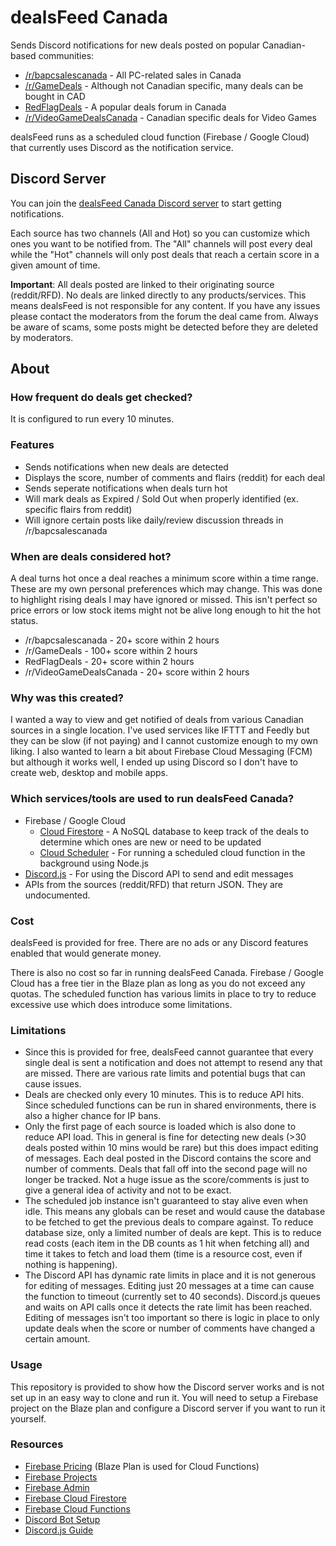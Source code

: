 # dealsFeed Canada

Sends Discord notifications for new deals posted on popular Canadian-based communities:
- [/r/bapcsalescanada](https://www.reddit.com/r/bapcsalescanada/new/) - All PC-related sales in Canada
- [/r/GameDeals](https://www.reddit.com/r/GameDeals/new/) - Although not Canadian specific, many deals can be bought in CAD
- [RedFlagDeals](https://forums.redflagdeals.com/hot-deals-f9/?rfd_sk=tt) - A popular deals forum in Canada
- [/r/VideoGameDealsCanada](https://www.reddit.com/r/VideoGameDealsCanada/new/) - Canadian specific deals for Video Games

dealsFeed runs as a scheduled cloud function (Firebase / Google Cloud) that currently uses Discord as the notification service.

## Discord Server

You can join the [dealsFeed Canada Discord server](https://discord.gg/wFVvfR4mGf) to start getting notifications.

Each source has two channels (All and Hot) so you can customize which ones you want to be notified from. The "All" channels will post every deal while the "Hot" channels will only post deals that reach a certain score in a given amount of time.

**Important**: All deals posted are linked to their originating source (reddit/RFD). No deals are linked directly to any products/services. This means dealsFeed is not responsible for any content. If you have any issues please contact the moderators from the forum the deal came from. Always be aware of scams, some posts might be detected before they are deleted by moderators. 

## About

### How frequent do deals get checked?
It is configured to run every 10 minutes.

### Features
- Sends notifications when new deals are detected
- Displays the score, number of comments and flairs (reddit) for each deal
- Sends seperate notifications when deals turn hot
- Will mark deals as Expired / Sold Out when properly identified (ex. specific flairs from reddit)
- Will ignore certain posts like daily/review discussion threads in /r/bapcsalescanada

### When are deals considered hot?
A deal turns hot once a deal reaches a minimum score within a time range. These are my own personal preferences which may change. This was done to highlight rising deals I may have ignored or missed. This isn't perfect so price errors or low stock items might not be alive long enough to hit the hot status.
- /r/bapcsalescanada - 20+ score within 2 hours
- /r/GameDeals - 100+ score within 2 hours
- RedFlagDeals - 20+ score within 2 hours
- /r/VideoGameDealsCanada - 20+ score within 2 hours

### Why was this created?
I wanted a way to view and get notified of deals from various Canadian sources in a single location. I've used services like IFTTT and Feedly but they can be slow (if not paying) and I cannot customize enough to my own liking. I also wanted to learn a bit about Firebase Cloud Messaging (FCM) but although it works well, I ended up using Discord so I don't have to create web, desktop and mobile apps.

### Which services/tools are used to run dealsFeed Canada?
- Firebase / Google Cloud
    - [Cloud Firestore](https://firebase.google.com/docs/firestore) - A NoSQL database to keep track of the deals to determine which ones are new or need to be updated
    - [Cloud Scheduler](https://firebase.google.com/docs/functions/schedule-functions) - For running a scheduled cloud function in the background using Node.js
- [Discord.js](https://discord.js.org) - For using the Discord API to send and edit messages
- APIs from the sources (reddit/RFD) that return JSON. They are undocumented.

### Cost
dealsFeed is provided for free. There are no ads or any Discord features enabled that would generate money.

There is also no cost so far in running dealsFeed Canada. Firebase / Google Cloud has a free tier in the Blaze plan as long as you do not exceed any quotas. The scheduled function has various limits in place to try to reduce excessive use which does introduce some limitations.

### Limitations
 - Since this is provided for free, dealsFeed cannot guarantee that every single deal is sent a notification and does not attempt to resend any that are missed. There are various rate limits and potential bugs that can cause issues.
 - Deals are checked only every 10 minutes. This is to reduce API hits. Since scheduled functions can be run in shared environments, there is also a higher chance for IP bans.
 - Only the first page of each source is loaded which is also done to reduce API load. This in general is fine for detecting new deals (>30 deals posted within 10 mins would be rare) but this does impact editing of messages. Each deal posted in the Discord contains the score and number of comments. Deals that fall off into the second page will no longer be tracked. Not a huge issue as the score/comments is just to give a general idea of activity and not to be exact.
 - The scheduled job instance isn't guaranteed to stay alive even when idle. This means any globals can be reset and would cause the database to be fetched to get the previous deals to compare against. To reduce database size, only a limited number of deals are kept. This is to reduce read costs (each item in the DB counts as 1 hit when fetching all) and time it takes to fetch and load them (time is a resource cost, even if nothing is happening).
 - The Discord API has dynamic rate limits in place and it is not generous for editing of messages. Editing just 20 messages at a time can cause the function to timeout (currently set to 40 seconds). Discord.js queues and waits on API calls once it detects the rate limit has been reached. Editing of messages isn't too important so there is logic in place to only update deals when the score or number of comments have changed a certain amount.

### Usage
This repository is provided to show how the Discord server works and is not set up in an easy way to clone and run it. You will need to setup a Firebase project on the Blaze plan and configure a Discord server if you want to run it yourself.

### Resources
- [Firebase Pricing](https://firebase.google.com/pricing) (Blaze Plan is used for Cloud Functions)
- [Firebase Projects](https://firebase.google.com/docs/projects/learn-more)
- [Firebase Admin](https://firebase.google.com/docs/admin/setup)
- [Firebase Cloud Firestore](https://firebase.google.com/docs/firestore/quickstart)
- [Firebase Cloud Functions](https://firebase.google.com/docs/functions)
- [Discord Bot Setup](https://discordjs.guide/preparations/setting-up-a-bot-application.html)
- [Discord.js Guide](https://discordjs.guide/)